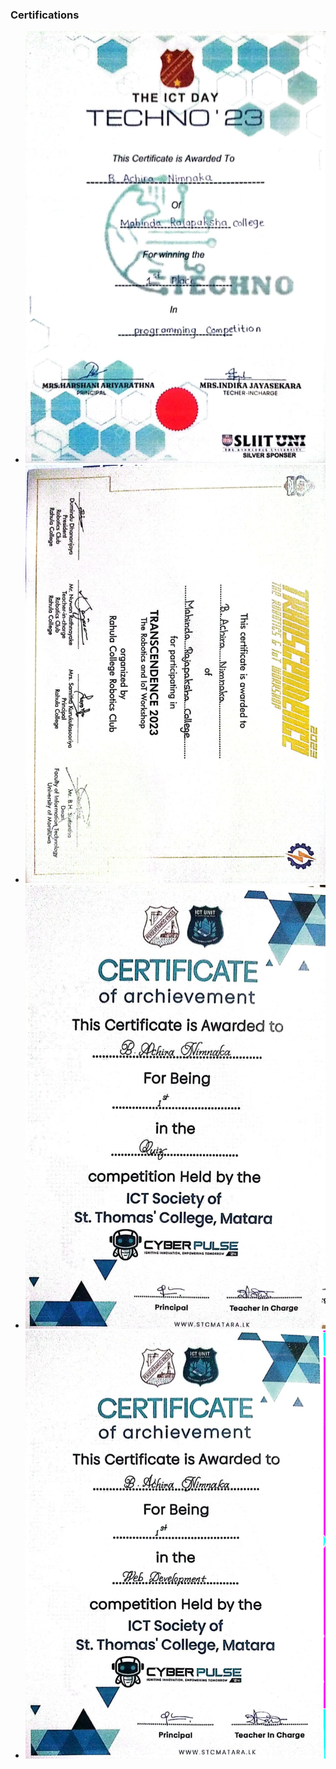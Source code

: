 ### **Certifications**

- ![Certification 1](https://github.com/achiragaming/resume/raw/main/certificates/IMG-20240807-WA0019.jpg)
- ![Certification 2](https://github.com/achiragaming/resume/raw/main/certificates/IMG-20240807-WA0020.jpg)
- ![Certification 3](https://github.com/achiragaming/resume/raw/main/certificates/IMG-20240807-WA0021.jpg)
- ![Certification 4](https://github.com/achiragaming/resume/raw/main/certificates/IMG-20240807-WA0022.jpg)
